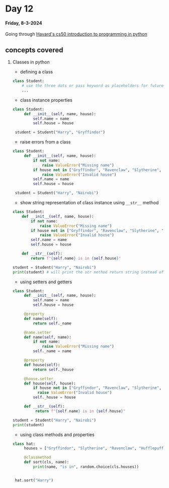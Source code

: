 # Day 12

#### Friday, 8-3-2024

Going through [Havard's cs50 introduction to programming in python]('https://www.youtube.com/watch?v=nLRL_NcnK-4')

## concepts covered

1. Classes in python

   - defining a class

   ```python
   class Student:
       # use the three dots or pass keyword as placeholders for future code
       ...
   ```

   - class instance properties

   ```python
   class Student:
        def __init__(self, name, house):
            self.name = name
            self.house = house

    student = Student("Harry", "Gryffindor")
   ```

   - raise errors from a class

   ```python
   class Student:
        def __init__(self, name, house):
            if not name:
                raise ValueError("Missing name")
            if house not in ["Gryffindor", "Ravenclaw", "Slytherine", "Hufflepuff"]
                raise ValueError("Invalid house")
            self.name = name
            self.house = house

    student = Student("Harry", "Nairobi")
   ```

   - show string representation of class instance using `__str__` method

   ```python
   class Student:
       def __init__(self, name, house):
           if not name:
               raise ValueError("Missing name")
           if house not in ["Gryffindor", "Ravenclaw", "Slytherine", "Hufflepuff"]
               raise ValueError("Invalid house")
           self.name = name
           self.house = house

       def __str__(self):
           return f"{self.name} is in {self.house}"

   student = Student("Harry", "Nairobi")
   print(student) # will print the str method return string instead of the address of the instance object
   ```

   - using setters and getters

   ```python
   class Student:
        def __init__(self, name, house):
            self.name = name
            self.house = house

        @property
        def name(self):
            return self._name

        @name.setter
        def name(self, name):
            if not name:
                raise ValueError("Missing name")
            self._name = name

        @property
        def house(self):
            return self._house

        @house.setter
        def house(self, house):
            if house not in ["Gryffindor", "Ravenclaw", "Slytherine", "Hufflepuff"]
              raise ValueError("Invalid house")
            self._house = house

        def __str__(self):
             return f"{self.name} is in {self.house}"

   student = Student("Harry", "Nairobi")
   print(student)
   ```

   - using class methods and properties

   ```python
   class hat:
        houses = ["Gryffindor", "Slytherine", "Ravenclaw", "Hufflepuff"]

        @classmethod
        def sort(cls, name):
            print(name, "is in", random.choice(cls.houses))


    hat.sort("Harry")
   ```
